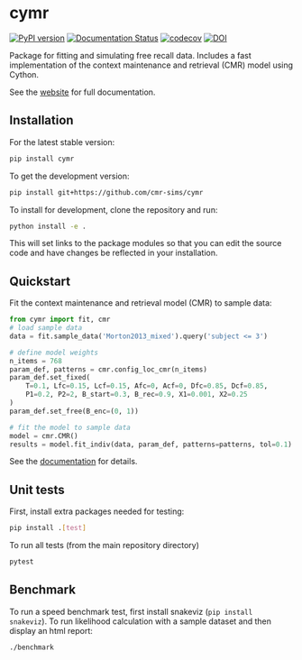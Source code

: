 # cymr
[![PyPI version](https://badge.fury.io/py/cymr.svg)](https://badge.fury.io/py/cymr)
[![Documentation Status](https://readthedocs.org/projects/cymr/badge/?version=latest)](https://cymr.readthedocs.io/en/latest/?badge=latest)
[![codecov](https://codecov.io/gh/mortonne/cymr/branch/master/graph/badge.svg)](https://codecov.io/gh/mortonne/cymr)
[![DOI](https://zenodo.org/badge/DOI/10.5281/zenodo.4557123.svg)](https://doi.org/10.5281/zenodo.4557123)

Package for fitting and simulating free recall data. Includes a fast 
implementation of the context maintenance and retrieval (CMR) model 
using Cython.

See the [website](https://cymr.readthedocs.io/en/latest/) for full
documentation.

## Installation

For the latest stable version:

```bash
pip install cymr
```

To get the development version:

```bash
pip install git+https://github.com/cmr-sims/cymr
```

To install for development, clone the repository and run: 

```bash
python install -e .
```

This will set links to the package modules so that you can edit the 
source code and have changes be reflected in your installation.

## Quickstart

Fit the context maintenance and retrieval model (CMR) to sample data: 

```python
from cymr import fit, cmr
# load sample data
data = fit.sample_data('Morton2013_mixed').query('subject <= 3')

# define model weights
n_items = 768
param_def, patterns = cmr.config_loc_cmr(n_items)
param_def.set_fixed(
    T=0.1, Lfc=0.15, Lcf=0.15, Afc=0, Acf=0, Dfc=0.85, Dcf=0.85, 
    P1=0.2, P2=2, B_start=0.3, B_rec=0.9, X1=0.001, X2=0.25
)
param_def.set_free(B_enc=(0, 1))

# fit the model to sample data
model = cmr.CMR()
results = model.fit_indiv(data, param_def, patterns=patterns, tol=0.1)
```

See the [documentation](https://cymr.readthedocs.io/en/latest/) for details.

## Unit tests

First, install extra packages needed for testing:

```bash
pip install .[test]
```

To run all tests (from the main repository directory)

```bash
pytest
```

## Benchmark

To run a speed benchmark test, first install snakeviz (`pip install snakeviz`). 
To run likelihood calculation with a sample dataset and then display an html 
report:

```bash
./benchmark
```

